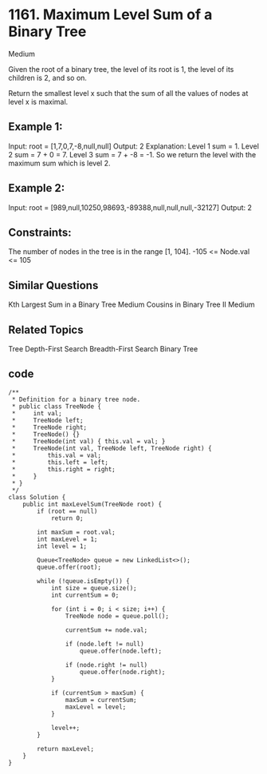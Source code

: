 # 1161. Maximum Level Sum of a Binary Tree

Medium

Given the root of a binary tree, the level of its root is 1, the level of its children is 2, and so on.

Return the smallest level x such that the sum of all the values of nodes at level x is maximal.

 

## Example 1:


Input: root = [1,7,0,7,-8,null,null]
Output: 2
Explanation: 
Level 1 sum = 1.
Level 2 sum = 7 + 0 = 7.
Level 3 sum = 7 + -8 = -1.
So we return the level with the maximum sum which is level 2.

## Example 2:

Input: root = [989,null,10250,98693,-89388,null,null,null,-32127]
Output: 2
 

## Constraints:

The number of nodes in the tree is in the range [1, 104].
-105 <= Node.val <= 105


## Similar Questions
Kth Largest Sum in a Binary Tree
Medium
Cousins in Binary Tree II
Medium
## Related Topics
Tree
Depth-First Search
Breadth-First Search
Binary Tree

## code
```
/**
 * Definition for a binary tree node.
 * public class TreeNode {
 *     int val;
 *     TreeNode left;
 *     TreeNode right;
 *     TreeNode() {}
 *     TreeNode(int val) { this.val = val; }
 *     TreeNode(int val, TreeNode left, TreeNode right) {
 *         this.val = val;
 *         this.left = left;
 *         this.right = right;
 *     }
 * }
 */
class Solution {
    public int maxLevelSum(TreeNode root) {
        if (root == null)
            return 0;

        int maxSum = root.val;
        int maxLevel = 1;
        int level = 1;

        Queue<TreeNode> queue = new LinkedList<>();
        queue.offer(root);

        while (!queue.isEmpty()) {
            int size = queue.size();
            int currentSum = 0;

            for (int i = 0; i < size; i++) {
                TreeNode node = queue.poll();

                currentSum += node.val;

                if (node.left != null)
                    queue.offer(node.left);

                if (node.right != null)
                    queue.offer(node.right);
            }

            if (currentSum > maxSum) {
                maxSum = currentSum;
                maxLevel = level;
            }

            level++;
        }

        return maxLevel;
    }
}
```